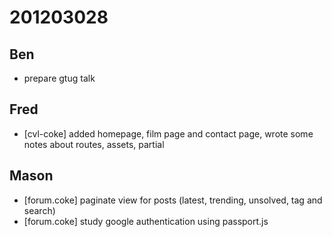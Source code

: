 # 201203028

## Ben
- prepare gtug talk



## Fred
- [cvl-coke] added homepage, film page and contact page, wrote some notes about routes, assets, partial



## Mason
- [forum.coke] paginate view for posts (latest, trending, unsolved, tag and search)
- [forum.coke] study google authentication using passport.js


